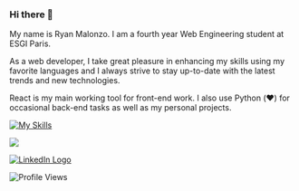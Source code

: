 ### Hi there 👋

My name is Ryan Malonzo. I am a fourth year Web Engineering student at ESGI Paris.

As a web developer, I take great pleasure in enhancing my skills using my favorite languages and I always strive to stay up-to-date with the latest trends and new technologies.  

React is my main working tool for front-end work. I also use Python (❤️) for occasional back-end tasks as well as my personal projects.  

[![My Skills](https://skillicons.dev/icons?i=react,nodejs,javascript,python,html,css,figma,git,docker&perline=3)](https://skillicons.dev)

![](http://github-profile-summary-cards.vercel.app/api/cards/repos-per-language?username=ryanmalonzo&theme=default)

<a href="https://www.linkedin.com/in/ryan-malonzo/">
  <img alt="LinkedIn Logo" src="https://img.shields.io/badge/LinkedIn-0077B5?style=for-the-badge&logo=linkedin&logoColor=white" />
</a>

![Profile Views](https://komarev.com/ghpvc/?username=ryanmalonzo) 
